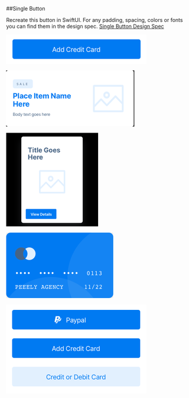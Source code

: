 ##Single Button

Recreate this button in SwiftUI. For any padding, spacing, colors or fonts you can find them in the design spec. [Single Button Design Spec](/design-specs/links/page-1-1-buttons.html)

![Single Button](/assets/images/buttons.png)

![Product 1](/assets/images/product1.png)

![Product 2](/assets/images/product2.png)

![Credit Card](/assets/images/credit-card.png)

![Muliple Buttons](/assets/images/multiple-buttons.png)
